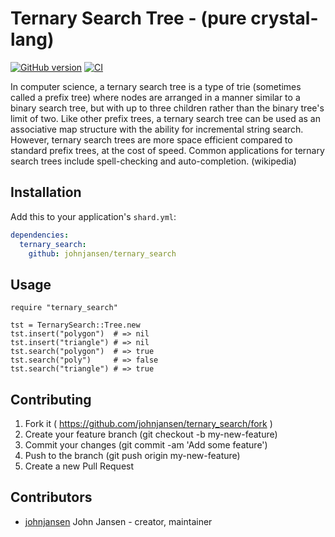 # Ternary Search Tree - (pure crystal-lang)

[![GitHub version](https://badge.fury.io/gh/johnjansen%2Fternary_search_tree.svg)](http://badge.fury.io/gh/johnjansen%2Fternary_search_tree)
[![CI](https://travis-ci.org/johnjansen/ternary_search_tree.svg?branch=master)](https://travis-ci.org/johnjansen/ternary_search_tree)

In computer science, a ternary search tree is a type of trie (sometimes called a prefix tree) where nodes are arranged in a manner similar to a binary search tree, but with up to three children rather than the binary tree's limit of two. Like other prefix trees, a ternary search tree can be used as an associative map structure with the ability for incremental string search. However, ternary search trees are more space efficient compared to standard prefix trees, at the cost of speed. Common applications for ternary search trees include spell-checking and auto-completion. (wikipedia)

## Installation

Add this to your application's `shard.yml`:

```yaml
dependencies:
  ternary_search:
    github: johnjansen/ternary_search
```

## Usage

```crystal
require "ternary_search"

tst = TernarySearch::Tree.new
tst.insert("polygon")  # => nil
tst.insert("triangle") # => nil
tst.search("polygon")  # => true
tst.search("poly")     # => false
tst.search("triangle") # => true
```

## Contributing

1. Fork it ( https://github.com/johnjansen/ternary_search/fork )
2. Create your feature branch (git checkout -b my-new-feature)
3. Commit your changes (git commit -am 'Add some feature')
4. Push to the branch (git push origin my-new-feature)
5. Create a new Pull Request

## Contributors

- [johnjansen](https://github.com/johnjansen) John Jansen - creator, maintainer
